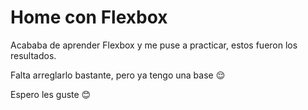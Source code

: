 # Home con Flexbox

Acababa de aprender Flexbox y me puse a practicar, estos fueron los resultados.

Falta arreglarlo bastante, pero ya tengo una base 😌

Espero les guste 😊
